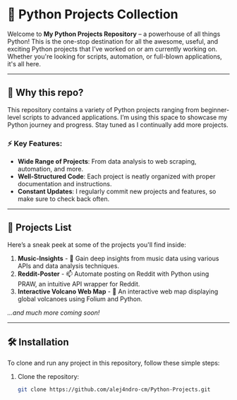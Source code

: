 # 🐍 Python Projects Collection

Welcome to **My Python Projects Repository** – a powerhouse of all things Python! This is the one-stop destination for all the awesome, useful, and exciting Python projects that I’ve worked on or am currently working on. Whether you're looking for scripts, automation, or full-blown applications, it's all here.

---

## 🚀 Why this repo?

This repository contains a variety of Python projects ranging from beginner-level scripts to advanced applications. I’m using this space to showcase my Python journey and progress. Stay tuned as I continually add more projects.

### ⚡️ Key Features:

- **Wide Range of Projects**: From data analysis to web scraping, automation, and more.
- **Well-Structured Code**: Each project is neatly organized with proper documentation and instructions.
- **Constant Updates**: I regularly commit new projects and features, so make sure to check back often.

---

## 📂 Projects List

Here’s a sneak peek at some of the projects you'll find inside:

1. **Music-Insights** - 🎵 Gain deep insights from music data using various APIs and data analysis techniques.
2. **Reddit-Poster** - 📫 Automate posting on Reddit with Python using PRAW, an intuitive API wrapper for Reddit.
3. **Interactive Volcano Web Map** - 🌋 An interactive web map displaying global volcanoes using Folium and Python.

_...and much more coming soon!_

---

## 🛠️ Installation

To clone and run any project in this repository, follow these simple steps:

1. Clone the repository:
   ```bash
   git clone https://github.com/alej4ndro-cm/Python-Projects.git
   ```

